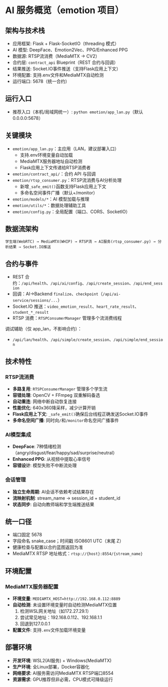 # AI 服务概览（emotion 项目）

## 架构与技术栈
- 应用框架: Flask + Flask-SocketIO（threading 模式）
- AI 模型: DeepFace、Emotion2Vec、PPG/Enhanced PPG
- 数据源: RTSP流消费（MediaMTX → CV2）
- 合约层: `contract_api` Blueprint（REST 合约与回调）
- 结果推送: Socket.IO事件推送（支持Flask应用上下文）
- 环境配置: 支持.env文件和MediaMTX自动检测
- 运行端口: 5678（统一合约）

## 运行入口
- 推荐入口（本机/局域网统一）: `python emotion/app_lan.py`（默认 0.0.0.0:5678）

## 关键模块
- `emotion/app_lan.py`：主应用（LAN，建议部署入口）
  - 支持.env环境变量自动加载
  - MediaMTX服务器地址自动检测
  - Flask应用上下文传递给RTSP消费者
- `emotion/contract_api/`：合约 API 与回调
- `emotion/rtsp_consumer.py`：RTSP流消费与AI分析处理
  - 新增`_safe_emit()`函数支持Flask应用上下文
  - 多命名空间事件广播（默认+/monitor）
- `emotion/models/*`：AI 模型加载与推理
- `emotion/utils/*`：数据处理辅助工具
- `emotion/config.py`：全局配置（端口、CORS、SocketIO）

## 数据流架构
```
学生端(WebRTC) → MediaMTX(WHIP) → RTSP流 → AI服务(rtsp_consumer.py) → 分析结果 → Socket.IO推送
```

## 合约与事件
- REST 合约：`/api/health`、`/api/ai/config`、`/api/create_session`、`/api/end_session`
- 回调：AI→Backend `finalize`、`checkpoint`（`/api/ai-service/sessions/...`）
- Socket.IO 推送：`video_emotion_result`、`heart_rate_result`、`student_*_result`
- RTSP 消费：`RTSPConsumerManager` 管理多个流消费线程

调试辅助（仅 app_lan，不影响合约）：
- `/api/lan/health`、`/api/simple/create_session`、`/api/simple/end_session`

## 技术特性

### RTSP流消费
- **多路复用**: `RTSPConsumerManager` 管理多个学生流
- **容错处理**: OpenCV + FFmpeg 双重解码备选
- **自动重连**: 网络中断自动恢复连接
- **性能优化**: 640x360降采样，减少计算开销
- **Flask应用上下文**: `_safe_emit()`确保后台线程正确发送Socket.IO事件
- **多命名空间广播**: 同时向`/`和`/monitor`命名空间广播事件

### AI模型集成
- **DeepFace**: 7种情绪检测（angry/disgust/fear/happy/sad/surprise/neutral）
- **Enhanced PPG**: 从视频中提取心率信号
- **容错设计**: 模型失败不中断流处理

### 会话管理
- **独立生命周期**: AI会话不依赖考试结果存在
- **流映射机制**: stream_name → session_id + student_id
- **状态同步**: 自动向教师端和学生端推送结果

## 统一口径
- 端口固定 5678
- 字段命名 snake_case；时间戳 ISO8601 UTC（末尾 Z）
- 健康检查与配置以合约蓝图返回为准
- MediaMTX RTSP 地址格式：`rtsp://{host}:8554/{stream_name}`

## 环境配置
### MediaMTX服务器配置
- **环境变量**: `MEDIAMTX_HOST=http://192.168.0.112:8889`
- **自动检测**: 未设置环境变量时自动检测MediaMTX位置
  1. 检测WSL网关地址（如172.27.29.1）
  2. 尝试常见地址：192.168.0.112、192.168.1.1
  3. 回退到127.0.0.1
- **配置文件**: 支持`.env`文件加载环境变量

## 部署环境
- **开发环境**: WSL2(AI服务) + Windows(MediaMTX)
- **生产环境**: 全Linux部署，Docker容器化
- **网络要求**: AI服务需访问MediaMTX RTSP端口8554
- **资源需求**: GPU推荐但非必需，CPU模式可降级运行
